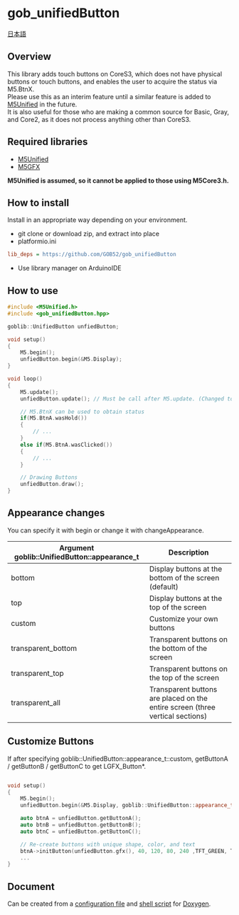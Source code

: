 # gob_unifiedButton

[日本語](README.md)

## Overview
This library adds touch buttons on CoreS3, which does not have physical buttons or touch buttons, and enables the user to acquire the status via M5.BtnX.  
Please use this as an interim feature until a similar feature is added to [M5Unified](https://github.com/m5stack/M5Unified) in the future.  
It is also useful for those who are making a common source for Basic, Gray, and Core2, as it does not process anything other than CoreS3.

## Required libraries
* [M5Unified](https://github.com/m5stack/M5Unified)
* [M5GFX](https://github.com/m5stack/M5GFX)

**M5Unified is assumed, so it cannot be applied to those using M5Core3.h.**

## How to install
Install in an appropriate way depending on your environment.
* git clone or download zip, and extract into place
* platformio.ini
```ini
lib_deps = https://github.com/GOB52/gob_unifiedButton
```
* Use library manager on ArduinoIDE


## How to use

```cpp
#include <M5Unified.h>
#include <gob_unifiedButton.hpp>

goblib::UnifiedButton unfiedButton;

void setup()
{
    M5.begin();
    unfiedButton.begin(&M5.Display);
}

void loop()
{
    M5.update();
    unfiedButton.update(); // Must be call after M5.update. (Changed to call after M5.update() since 0.1.0)

    // M5.BtnX can be used to obtain status
    if(M5.BtnA.wasHold())
    {
        // ...
    }
    else if(M5.BtnA.wasClicked())
    {
        // ...
    }

    // Drawing Buttons
    unfiedButton.draw();
}
```

## Appearance changes
You can specify it with begin or change it with changeAppearance.

|Argument goblib::UnifiedButton::appearance\_t|Description|
|---|---|
|bottom| Display buttons at the bottom of the screen (default)|
|top|Display buttons at the top of the screen|
|custom|Customize your own buttons|
|transparent\_bottom|Transparent buttons on the bottom of the screen|
|transparent\_top|Transparent buttons on the top of the screen|
|transparent_all|Transparent buttons are placed on the entire screen (three vertical sections)|


## Customize Buttons
If after specifying goblib::UnifiedButton::appearance\_t::custom,
getButtonA / getButtonB / getButtonC to get LGFX_Button\*.

```cpp

void setup()
{
    M5.begin();
    unfiedButton.begin(&M5.Display, goblib::UnifiedButton::appearance_t::custom);

    auto btnA = unfiedButton.getButtonA();
    auto btnB = unfiedButton.getButtonB();
    auto btnC = unfiedButton.getButtonC();

    // Re-create buttons with unique shape, color, and text
    btnA->initButton(unfiedButton.gfx(), 40, 120, 80, 240 ,TFT_GREEN, TFT_BLUE, TFT_WHITE, "[A]");
    ...
}
```

## Document
Can be created from a [configuration file](doc/Doxyfile) and [shell script](doc/doxy.sh) for [Doxygen](https://www.doxygen.nl/).

